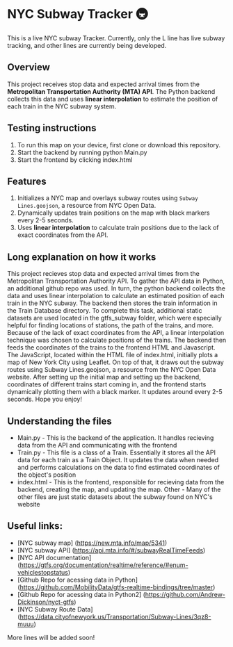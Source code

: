 # NYC Subway Tracker 🚇

This is a live NYC subway Tracker. Currently, only the L line has live subway tracking, and other lines are currently being developed. 


## Overview  
This project receives stop data and expected arrival times from the **Metropolitan Transportation Authority (MTA) API**. The Python backend collects this data and uses **linear interpolation** to estimate the position of each train in the NYC subway system.  

## Testing instructions
1. To run this map on your device, first clone or download this repository.
2. Start the backend by running python Main.py
3. Start the frontend by clicking index.html

## Features  
1. Initializes a NYC map and overlays subway routes using `Subway Lines.geojson`, a resource from NYC Open Data.  
2. Dynamically updates train positions on the map with black markers every 2-5 seconds.  
3. Uses **linear interpolation** to calculate train positions due to the lack of exact coordinates from the API.  

## Long explanation on how it works
This project recieves stop data and expected arrival times from the Metropolitan Transportation Authority API. To gather the API data in Python, an additional github repo was used. In turn, the python backend collects the data and uses linear interpolation to calculate an estimated position of each train in the NYC subway. The backend then stores the train information in the Train Database directory. To complete this task, additional static datasets are used located in the gtfs_subway folder, which were especially helpful for finding locations of stations, the path of the trains, and more. Because of the lack of exact coordinates from the API, a linear interpolation technique was chosen to calculate positions of the trains. The backend then feeds the coordinates of the trains to the frontend HTML and Javascript. The JavaScript, located within the HTML file of index.html, initially plots a map of New York City using Leaflet. On top of that, it draws out the subway routes using Subway Lines.geojson, a resource from the NYC Open Data website. After setting up the initial map and setting up the backend, coordinates of different trains start coming in, and the frontend starts dynamically plotting them with a black marker. It updates around every 2-5 seconds. Hope you enjoy!

## Understanding the files
- Main.py - This is the backend of the application. It handles recieving data from the API and communicating with the frontend
- Train.py - This file is a class of a Train. Essentially it stores all the API data for each train as a Train Object. It updates the data when needed and performs calculations on the data to find estimated coordinates of the object's position
- index.html - This is the frontend, responsible for recieving data from the backend, creating the map, and updating the map.
Other - Many of the other files are just static datasets about the subway found on NYC's website

## Useful links:
- [NYC subway map] (https://new.mta.info/map/5341)
- [NYC subway API] (https://api.mta.info/#/subwayRealTimeFeeds)
- [NYC API documentation] (https://gtfs.org/documentation/realtime/reference/#enum-vehiclestopstatus)
- [Github Repo for acessing data in Python] (https://github.com/MobilityData/gtfs-realtime-bindings/tree/master)
- [Github Repo for acessing data in Python2] (https://github.com/Andrew-Dickinson/nyct-gtfs)
- [NYC Subway Route Data] (https://data.cityofnewyork.us/Transportation/Subway-Lines/3qz8-muuu)

More lines will be added soon!


